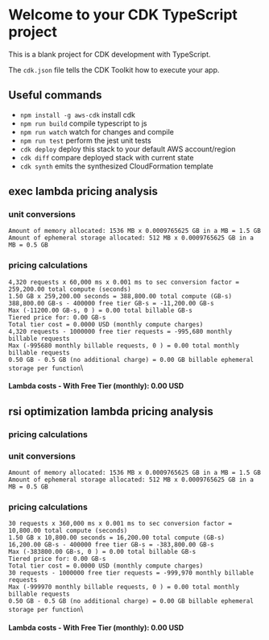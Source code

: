 # Welcome to your CDK TypeScript project

This is a blank project for CDK development with TypeScript.

The `cdk.json` file tells the CDK Toolkit how to execute your app.

## Useful commands

* `npm install -g aws-cdk`  install cdk
* `npm run build`   compile typescript to js
* `npm run watch`   watch for changes and compile
* `npm run test`    perform the jest unit tests
* `cdk deploy`      deploy this stack to your default AWS account/region
* `cdk diff`        compare deployed stack with current state
* `cdk synth`       emits the synthesized CloudFormation template

## exec lambda pricing analysis
### unit conversions
`Amount of memory allocated: 1536 MB x 0.0009765625 GB in a MB = 1.5 GB` \
`Amount of ephemeral storage allocated: 512 MB x 0.0009765625 GB in a MB = 0.5 GB`


### pricing calculations
`4,320 requests x 60,000 ms x 0.001 ms to sec conversion factor = 259,200.00 total compute (seconds)`\
`1.50 GB x 259,200.00 seconds = 388,800.00 total compute (GB-s)`\
`388,800.00 GB-s - 400000 free tier GB-s = -11,200.00 GB-s`\
`Max (-11200.00 GB-s, 0 ) = 0.00 total billable GB-s`\
`Tiered price for: 0.00 GB-s`\
`Total tier cost = 0.0000 USD (monthly compute charges)`\
`4,320 requests - 1000000 free tier requests = -995,680 monthly billable requests`\
`Max (-995680 monthly billable requests, 0 ) = 0.00 total monthly billable requests`\
`0.50 GB - 0.5 GB (no additional charge) = 0.00 GB billable ephemeral storage per function`\

#### Lambda costs - With Free Tier (monthly): 0.00 USD


## rsi optimization lambda pricing analysis
### pricing calculations

### unit conversions
`Amount of memory allocated: 1536 MB x 0.0009765625 GB in a MB = 1.5 GB`\
`Amount of ephemeral storage allocated: 512 MB x 0.0009765625 GB in a MB = 0.5 GB`

### pricing calculations
`30 requests x 360,000 ms x 0.001 ms to sec conversion factor = 10,800.00 total compute (seconds)`\
`1.50 GB x 10,800.00 seconds = 16,200.00 total compute (GB-s)`\
`16,200.00 GB-s - 400000 free tier GB-s = -383,800.00 GB-s`\
`Max (-383800.00 GB-s, 0 ) = 0.00 total billable GB-s`\
`Tiered price for: 0.00 GB-s`\
`Total tier cost = 0.0000 USD (monthly compute charges)`\
`30 requests - 1000000 free tier requests = -999,970 monthly billable requests`\
`Max (-999970 monthly billable requests, 0 ) = 0.00 total monthly billable requests`\
`0.50 GB - 0.5 GB (no additional charge) = 0.00 GB billable ephemeral storage per function`\

#### Lambda costs - With Free Tier (monthly): 0.00 USD
